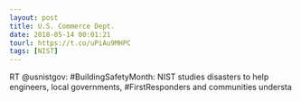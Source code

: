 ```yaml
---
layout: post
title: U.S. Commerce Dept.
date: 2018-05-14 00:01:21
tourl: https://t.co/uPiAu9MHPC
tags: [NIST]
---
```

RT @usnistgov: #BuildingSafetyMonth: NIST studies disasters to help engineers, local governments, #FirstResponders and communities understa
